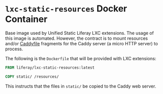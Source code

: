 # `lxc-static-resources` Docker Container

Base image used by Unified Static Liferay LXC extensions. The usage of this image is automated. However, the contract is to mount resources and/or [Caddyfile](https://caddyserver.com/docs/) fragments for the Caddy server (a micro HTTP server) to process.

The following is the `Dockerfile` that will be provided with LXC extensions:

```Dockerfile
FROM liferay/lxc-static-resources:latest

COPY static/ /resources/
```

This instructs that the files in `static/` be copied to the Caddy web server.
